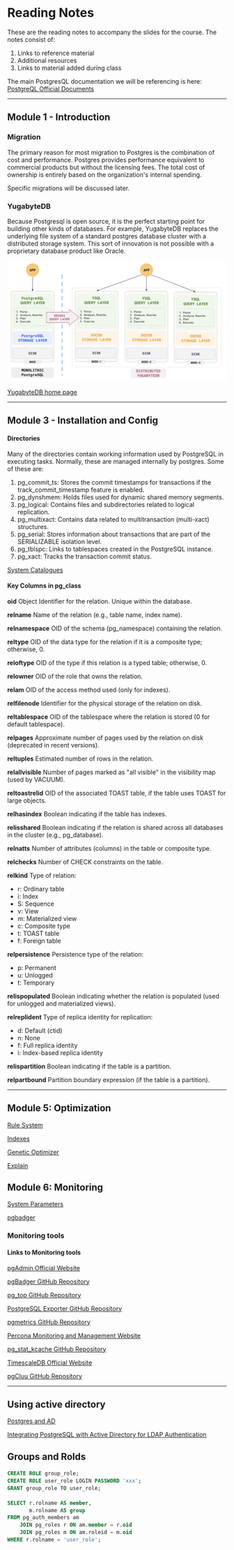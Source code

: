 # Reading Notes

These are the reading notes to accompany the slides for the course. The notes consist of:

1. Links to reference material
2. Additional resources
3. Links to material added during class


The main PostgresQL documentation we will be referencing is here: [PostgreQL Official Documents]()

---

## Module 1 - Introduction

### Migration 

The primary reason for most migration to Postgres is the combination of cost and performance. Postgres provides performance equivalent to commercial products but without the licensing fees. The total cost of ownership is entirely based on the organization's internal spending.


Specific migrations will be discussed later. 


### YugabyteDB

Because Postgresql is open source, it is the perfect starting point for building other kinds of databases. For example, YugabyteDB replaces the underlying file system of a standard postgres database cluster with a distributed storage system. This sort of innovation is not possible with a proprietary database product like Oracle.

![](images/Yugabytes.png)

[YugabyteDB home page](https://www.yugabyte.com/)

---

## Module 3 - Installation and Config

#### Directories

Many of the directories contain working information used by PostgreSQL in executing tasks. Normally, these are managed internally by postgres. Some of these are:

1. pg_commit_ts: Stores the commit timestamps for transactions if the track_commit_timestamp feature is enabled.
2. pg_dynshmem: Holds files used for dynamic shared memory segments.
3. pg_logical: Contains files and subdirectories related to logical replication.
4. pg_multixact: Contains data related to multitransaction (multi-xact) structures.
5. pg_serial: Stores information about transactions that are part of the SERIALIZABLE isolation level.
6. pg_tblspc: Links to tablespaces created in the PostgreSQL instance.
7. pg_xact: Tracks the transaction commit status.

[System Catalogues](https://www.postgresql.org/docs/16/catalogs.html)

#### Key Columns in pg_class


**oid**	Object Identifier for the relation. Unique within the database.

**relname**	Name of the relation (e.g., table name, index name).

**relnamespace** OID of the schema (pg_namespace) containing the relation.

**reltype**	OID of the data type for the relation if it is a composite type; otherwise, 0.

**reloftype**	OID of the type if this relation is a typed table; otherwise, 0.

**relowner**	OID of the role that owns the relation.

**relam**	OID of the access method used (only for indexes).

**relfilenode**	Identifier for the physical storage of the relation on disk.

**reltablespace**	OID of the tablespace where the relation is stored (0 for default tablespace).

**relpages**	Approximate number of pages used by the relation on disk (deprecated in recent versions).

**reltuples**	Estimated number of rows in the relation.

**relallvisible**	Number of pages marked as "all visible" in the visibility map (used by VACUUM).

**reltoastrelid**	OID of the associated TOAST table, if the table uses TOAST for large objects.

**relhasindex**	Boolean indicating if the table has indexes.

**relisshared**	Boolean indicating if the relation is shared across all databases in the cluster (e.g., pg_database).

**relnatts**	Number of attributes (columns) in the table or composite type.

**relchecks**	Number of CHECK constraints on the table.

**relkind**	Type of relation:
- r: Ordinary table
- i: Index
- S: Sequence
- v: View
- m: Materialized view
- c: Composite type
- t: TOAST table
- f: Foreign table

**relpersistence**	Persistence type of the relation:
- p: Permanent
- u: Unlogged
- t: Temporary

**relispopulated**	Boolean indicating whether the relation is populated (used for unlogged and materialized views).

**relreplident**	Type of replica identity for replication:
- d: Default (ctid)
- n: None
- f: Full replica identity
- i: Index-based replica identity

**relispartition**	Boolean indicating if the table is a partition.

**relpartbound**	Partition boundary expression (if the table is a partition).

---
## Module 5: Optimization

[Rule System](https://www.postgresql.org/docs/16/rules.html)

[Indexes](https://www.postgresql.org/docs/16/indexes.html)

[Genetic Optimizer](https://www.postgresql.org/docs/16/geqo.html)

[Explain]()

## Module 6: Monitoring

[System Parameters](https://www.postgresql.org/docs/16/runtime-config.html)

[pgbadger](https://github.com/darold/)

### Monitoring tools

#### Links to Monitoring tools

[pgAdmin Official Website](https://www.pgadmin.org/)

[pgBadger GitHub Repository](https://github.com/darold/pgbadger)

[pg_top GitHub Repository](https://github.com/markwkm/pg_top)

[PostgreSQL Exporter GitHub Repository](https://github.com/prometheus-community/postgres_exporter)

[pgmetrics GitHub Repository](https://github.com/rapidloop/pgmetrics)

[Percona Monitoring and Management Website](https://www.percona.com/software/database-tools/percona-monitoring-and-management)

[pg_stat_kcache GitHub Repository](https://github.com/powa-team/pg_stat_kcache)

[TimescaleDB Official Website](https://www.timescale.com/)

[pgCluu GitHub Repository](https://github.com/darold/pgcluu)

---


## Using active directory

[Postgres and AD](https://www.strongdm.com/blog/connecting-postgres-to-active-directory-for-authentication)

[Integrating PostgreSQL with Active Directory for LDAP Authentication](https://medium.com/@kemalozz/integrating-postgresql-with-active-directory-for-ldap-authentication-360526dfdb25)

## Groups and Rolds

```sql
CREATE ROLE group_role;
CREATE ROLE user_role LOGIN PASSWORD 'xxx';
GRANT group_role TO user_role;

SELECT r.rolname AS member,
       m.rolname AS group
FROM pg_auth_members am
    JOIN pg_roles r ON am.member = r.oid
    JOIN pg_roles m ON am.roleid = m.oid
WHERE r.rolname = 'user_role';



```